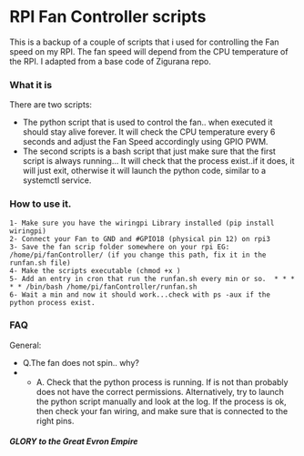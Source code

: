 # RPI Fan Controller scripts
This is a backup of a couple of scripts that i used for controlling the Fan speed on my RPI. The fan speed will depend from the CPU temperature of the RPI. I adapted from a base code of Zigurana repo. 


### What it is

There are two scripts:
- The python script that is used to control the fan.. when executed it should stay alive forever. It will check the CPU temperature every 6 seconds and adjust the Fan Speed accordingly using GPIO PWM. 
- The second scripts is a bash script that just make sure that the first script is always running... It will check that the process exist..if it does, it will just exit, otherwise it will launch the python code, similar to a systemctl service.

### How to use it.
	1- Make sure you have the wiringpi Library installed (pip install wiringpi)
	2- Connect your Fan to GND and #GPIO18 (physical pin 12) on rpi3
	3- Save the fan scrip folder somewhere on your rpi EG: /home/pi/fanController/ (if you change this path, fix it in the runfan.sh file)
	4- Make the scripts executable (chmod +x )
	5- Add an entry in cron that run the runfan.sh every min or so.  * * * * * /bin/bash /home/pi/fanController/runfan.sh
	6- Wait a min and now it should work...check with ps -aux if the python process exist.  


### FAQ
General:
-  Q.The fan does not spin.. why?  
- - A. Check that the python process is running. If is not than probably does not have the correct permissions. Alternatively, try to launch the python script manually and look at the log. If the process is ok, then check your fan wiring, and make sure that is connected to the right pins. 

##### GLORY to the Great Evron Empire

